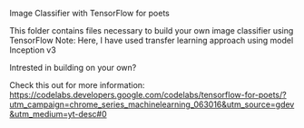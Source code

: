 Image Classifier with TensorFlow for poets

This folder contains files necessary to build your own image classifier using TensorFlow
Note: Here, I have used transfer learning approach using model Inception v3

Intrested in building on your own?

Check this out for more information: https://codelabs.developers.google.com/codelabs/tensorflow-for-poets/?utm_campaign=chrome_series_machinelearning_063016&utm_source=gdev&utm_medium=yt-desc#0

